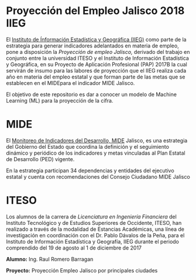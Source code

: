 # Proyección del Empleo Jalisco 2018 IIEG


El [Instituto de Ínformación Estadística y Geográfica (IIEG)](http://www.iieg.gob.mx/) como parte de la estrategia para generar indicadores adelantados en materia de empleo, pone a disposición la *Proyección de empleo Jalisco,*  derivado del trabajo en conjunto entre la universidad ITESO y el Instituto de Información Estadística y Geográfica, en su Proyecto de Aplicación Profesional (PAP) 2017B la cual servirán de insumo para las labores de proyección que el IIEG realiza cada año en materia del empleo estatal y que forman parte de las metas que se establecen en el MIDEpara el indicador MIDE Jalisco.

El objetivo de este repositorio es dar a conocer un modelo de Machine Learning (ML) para la proyección de la cifra.

# MIDE

El [Monitoreo de Indicadores del Desarrollo, MIDE](https://seplan.app.jalisco.gob.mx/mide/panelCiudadano/inicio) Jalisco, es una estrategia del Gobierno del Estado que coordina la definición y el seguimiento dinámico y periódico de los indicadores y metas vinculadas al Plan Estatal de Desarrollo (PED) vigente.

En la estrategia participan 34 dependencias y entidades del ejecutivo estatal y cuenta con recomendaciones del Consejo Ciudadano MIDE Jalisco

# ITESO

Los alumnos de la carrera de *Licenciatura en Ingeniería Financiera* del Instituto Tecnológico y de Estudios Superiores de Occidente, ITESO, han realizado a través de la modalidad de Estancias Académicas, una línea de investigación en coordinación con el Dr. Pablo Dávalos de la Peña, para el Instituto de Información Estadística y Geografía, IIEG durante el periodo comprendido del 19 de agosto al 1 de diciembre de 2017

**Alumno:** Ing. Raul Romero Barragan

**Proyecto:** Proyección Empleo Jalisco por principales ciudades
